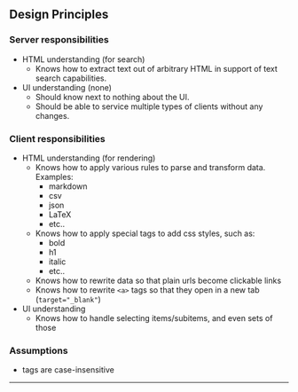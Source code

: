 ## Design Principles

### Server responsibilities
* HTML understanding (for search)
  * Knows how to extract text out of arbitrary HTML in support of text search capabilities.
* UI understanding (none)
  * Should know next to nothing about the UI.
  * Should be able to service multiple types of clients without any changes.

### Client responsibilities
* HTML understanding (for rendering)
  * Knows how to apply various rules to parse and transform data. Examples:
    * markdown
    * csv
    * json
    * LaTeX
    * etc..
  * Knows how to apply special tags to add css styles, such as:
    * bold
    * h1
    * italic
    * etc..
  * Knows how to rewrite data so that plain urls become clickable links
  * Knows how to rewrite `<a>` tags so that they open in a new tab (`target="_blank"`)
* UI understanding
  * Knows how to handle selecting items/subitems, and even sets of those

### Assumptions
* tags are case-insensitive
----